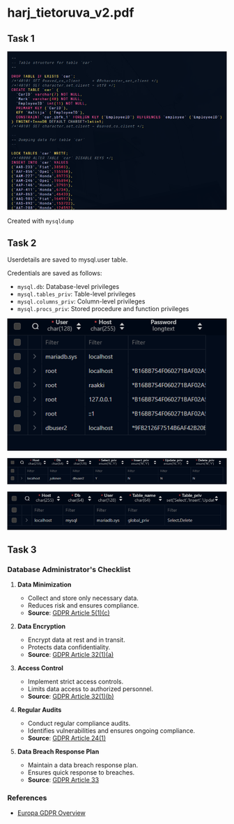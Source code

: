 # harj_tietoruva_v2.pdf

## Task 1

![alt text](image.png)

Created with `mysqldump`

## Task 2

Userdetails are saved to mysql.user table.

Credentials are saved as follows:

- `mysql.db`: Database-level privileges
- `mysql.tables_priv`: Table-level privileges
- `mysql.columns_priv`: Column-level privileges
- `mysql.procs_priv`: Stored procedure and function privileges

![alt text](image-4.png)

![alt text](image-2.png)

![alt text](image-3.png)

## Task 3

### Database Administrator's Checklist

1. **Data Minimization**
   - Collect and store only necessary data.
   - Reduces risk and ensures compliance.
   - **Source**: [GDPR Article 5(1)(c)](https://gdpr-info.eu/art-5-gdpr/)

2. **Data Encryption**
   - Encrypt data at rest and in transit.
   - Protects data confidentiality.
   - **Source**: [GDPR Article 32(1)(a)](https://gdpr-info.eu/art-32-gdpr/)

3. **Access Control**
   - Implement strict access controls.
   - Limits data access to authorized personnel.
   - **Source**: [GDPR Article 32(1)(b)](https://gdpr-info.eu/art-32-gdpr/)

4. **Regular Audits**
   - Conduct regular compliance audits.
   - Identifies vulnerabilities and ensures ongoing compliance.
   - **Source**: [GDPR Article 24(1)](https://gdpr-info.eu/art-24-gdpr/)

5. **Data Breach Response Plan**
   - Maintain a data breach response plan.
   - Ensures quick response to breaches.
   - **Source**: [GDPR Article 33](https://gdpr-info.eu/art-33-gdpr/)

### References

- [Europa GDPR Overview](https://europa.eu/youreurope/business/dealing-with-customers/data-protection/data-protection-gdpr/index_en.htm)

